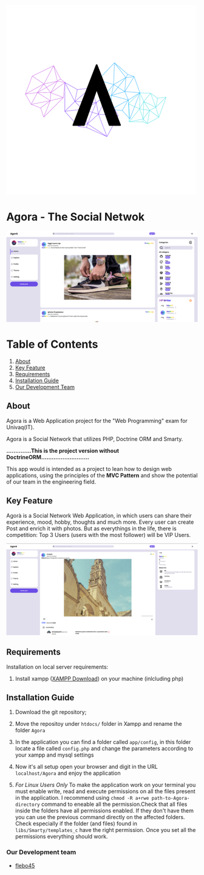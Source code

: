 ![Agora Logo](libs/Smarty/immagini/2.png)

# Agora - The Social Netwok

![Agora Homepage](libs/Smarty/immagini/AgoraHomepage.png)

# Table of Contents

1. [About](#about)
1. [Key Feature](#key-feature)
1. [Requirements](#requirements)
1. [Installation Guide](#installation-guide)
1. [Our Development Team](#our-development-team)

## About

Agora is a Web Application project for the "Web Programming" exam for Univaq(IT).

Agora is a Social Network that utilizes PHP, Doctrine ORM and Smarty.

**..............This is the project version without DoctrineORM...........................**

This app would is intended as a project to lean how to design web applications, using the principles of the **MVC Pattern** and show the potential of our team in the engineering field.

## Key Feature

Agorà is a Social Network Web Application, in which users can share their experience, mood, hobby, thoughts and much more. Every user can create Post and enrich it with photos. But as everythings in the life, there is competition: Top 3 Users (users with the most follower) will be VIP Users.

![Agora Profilepage](libs/Smarty/immagini/AgoraProfile.png)

## Requirements

Installation on local server requirements:

1. Install xampp ([XAMPP Download](https://www.apachefriends.org/it/download.html)) on your machine (inlcluding php)

## Installation Guide

1. Download the git repository;
1. Move the repositoy under `htdocs/` folder in Xampp and rename the folder `Agora`

1. In the application you can find a folder called `app/config`, in this folder locate a file called `config.php` and change the parameters according to your xampp and mysql settings

1. Now it's all setup open your browser and digit in the URL `localhost/Agora` and enjoy the application

1. _For Linux Users Only_ To make the application work on your terminal you must enable write, read and execute permissions on all the files present in the application. I recommend using `chmod -R a+rwe path-to-Agora-directory` command to eneable all the permission.Check that all files inside the folders have all permissions enabled. If they don't have them you can use the previous command directly on the affected folders. Check especially if the folder (and files) found in `libs/Smarty/templates_c` have the right permission. Once you set all the permissions everything should work.

### Our Development team

- [flebo45](https://github.com/flebo45)
